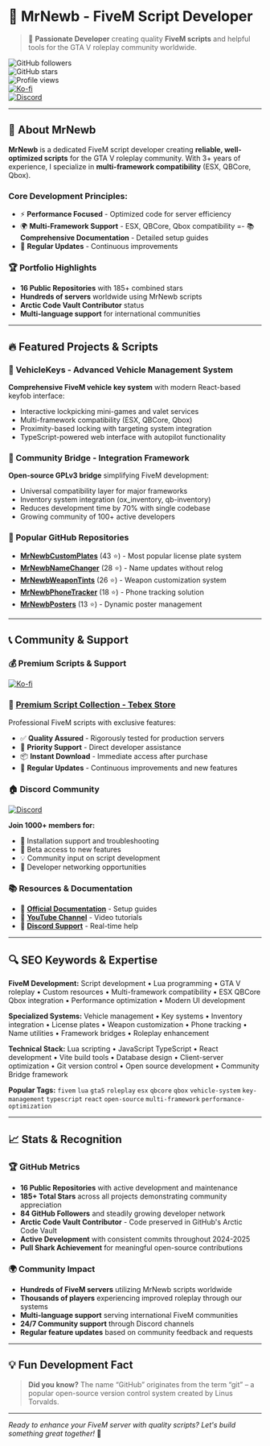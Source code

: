 # 🚀 MrNewb - FiveM Script Developer

> 🎯 **Passionate Developer** creating quality **FiveM scripts** and helpful tools for the GTA V roleplay community worldwide.

![GitHub followers](https://img.shields.io/github/followers/MrNewb?label=Follow&style=social)  
![GitHub stars](https://img.shields.io/github/stars/MrNewb?label=Stars&style=social)  
![Profile views](https://komarev.com/ghpvc/?username=MrNewb&label=Profile%20Views&color=0e75b6&style=flat)  
[![Ko-fi](https://img.shields.io/badge/Buy%20Me%20a%20Coffee-%E2%98%95-lightgrey?style=flat-square&logo=ko-fi)](https://ko-fi.com/R5R76BIM9)  
[![Discord](https://img.shields.io/discord/1204398264812830720?label=Discord&logo=discord&color=7289DA)](https://discord.gg/mrnewbscripts)

---

## 🌟 About MrNewb

**MrNewb** is a dedicated FiveM script developer creating **reliable, well-optimized scripts** for the GTA V roleplay community. With 3+ years of experience, I specialize in **multi-framework compatibility** (ESX, QBCore, Qbox).

### Core Development Principles:
- ⚡ **Performance Focused** - Optimized code for server efficiency
- 🌍 **Multi-Framework Support** - ESX, QBCore, Qbox compatibility
=- 📚 **Comprehensive Documentation** - Detailed setup guides
- 🔄 **Regular Updates** - Continuous improvements

### 🏆 Portfolio Highlights
- **16 Public Repositories** with 185+ combined stars
- **Hundreds of servers** worldwide using MrNewb scripts
- **Arctic Code Vault Contributor** status
- **Multi-language support** for international communities

---

## 🔥 Featured Projects & Scripts

### 🚗 VehicleKeys - Advanced Vehicle Management System
**Comprehensive FiveM vehicle key system** with modern React-based keyfob interface:
- Interactive lockpicking mini-games and valet services
- Multi-framework compatibility (ESX, QBCore, Qbox)
- Proximity-based locking with targeting system integration
- TypeScript-powered web interface with autopilot functionality

### 🌉 Community Bridge - Integration Framework
**Open-source GPLv3 bridge** simplifying FiveM development:
- Universal compatibility layer for major frameworks
- Inventory system integration (ox_inventory, qb-inventory)
- Reduces development time by 70% with single codebase
- Growing community of 100+ active developers

### 🎯 Popular GitHub Repositories
- **[MrNewbCustomPlates](https://github.com/MrNewb/MrNewbCustomPlates)** (43 ⭐) - Most popular license plate system
- **[MrNewbNameChanger](https://github.com/MrNewb/MrNewbNameChanger)** (28 ⭐) - Name updates without relog
- **[MrNewbWeaponTints](https://github.com/MrNewb/MrNewbWeaponTints)** (26 ⭐) - Weapon customization system
- **[MrNewbPhoneTracker](https://github.com/MrNewb/MrNewbPhoneTracker)** (18 ⭐) - Phone tracking solution
- **[MrNewbPosters](https://github.com/MrNewb/MrNewbPosters)** (13 ⭐) - Dynamic poster management

---

## 📞 Community & Support

### 💰 Premium Scripts & Support
[![Ko-fi](https://ko-fi.com/img/githubbutton_sm.svg)](https://ko-fi.com/R5R76BIM9)

### 🛒 [Premium Script Collection - Tebex Store](https://mrnewbscripts.tebex.io/)
Professional FiveM scripts with exclusive features:
- ✅ **Quality Assured** - Rigorously tested for production servers
- 🚀 **Priority Support** - Direct developer assistance
- 📦 **Instant Download** - Immediate access after purchase
- 🔄 **Regular Updates** - Continuous improvements and new features

### 🏠 Discord Community
[![Discord](https://discordapp.com/api/guilds/1204398264812830720/widget.png?style=banner2)](https://discord.gg/mrnewbscripts)

**Join 1000+ members for:**
- 🎯 Installation support and troubleshooting
- 🚀 Beta access to new features
- 💡 Community input on script development
- 🤝 Developer networking opportunities

### 📚 Resources & Documentation
- 📖 **[Official Documentation](https://mrnewbs-scrips.gitbook.io/guide)** - Setup guides
- 🎥 **[YouTube Channel](https://www.youtube.com/@mrnewb2819)** - Video tutorials
- 💬 **[Discord Support](https://discord.gg/mrnewbscripts)** - Real-time help

---

## 🔍 SEO Keywords & Expertise

**FiveM Development:** Script development • Lua programming • GTA V roleplay • Custom resources • Multi-framework compatibility • ESX QBCore Qbox integration • Performance optimization • Modern UI development

**Specialized Systems:** Vehicle management • Key systems • Inventory integration • License plates • Weapon customization • Phone tracking • Name utilities • Framework bridges • Roleplay enhancement

**Technical Stack:** Lua scripting • JavaScript TypeScript • React development • Vite build tools • Database design • Client-server optimization • Git version control • Open source development • Community Bridge framework

**Popular Tags:** `fivem` `lua` `gta5` `roleplay` `esx` `qbcore` `qbox` `vehicle-system` `key-management` `typescript` `react` `open-source` `multi-framework` `performance-optimization`

---

## 📈 Stats & Recognition

### 🏆 GitHub Metrics
- **16 Public Repositories** with active development and maintenance
- **185+ Total Stars** across all projects demonstrating community appreciation
- **84 GitHub Followers** and steadily growing developer network
- **Arctic Code Vault Contributor** - Code preserved in GitHub's Arctic Code Vault
- **Active Development** with consistent commits throughout 2024-2025
- **Pull Shark Achievement** for meaningful open-source contributions

### 🌍 Community Impact
- **Hundreds of FiveM servers** utilizing MrNewb scripts worldwide
- **Thousands of players** experiencing improved roleplay through our systems
- **Multi-language support** serving international FiveM communities
- **24/7 Community support** through Discord channels
- **Regular feature updates** based on community feedback and requests

---

## 💡 Fun Development Fact

> **Did you know?** The name “GitHub” originates from the term “git” – a popular open-source version control system created by Linus Torvalds.

---

*Ready to enhance your FiveM server with quality scripts? Let's build something great together!* 🚀
